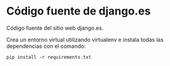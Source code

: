 # Código fuente de django.es
Código fuente del sitio web django.es.

Crea un entorno virtual utilizando virtualenv e instala todas las dependencias con el comando:

    pip install -r requirements.txt

